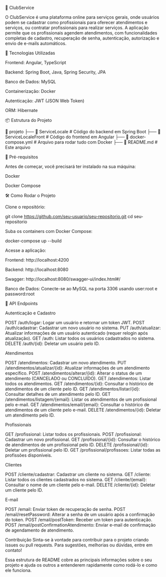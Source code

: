 📌 ClubService

O ClubService é uma plataforma online para serviços gerais, onde usuários podem se cadastrar como profissionais para oferecer atendimentos e serviços, ou contratar profissionais para realizar serviços.
A aplicação permite que os profissionais agendem atendimentos, com funcionalidades completas de cadastro, recuperação de senha, autenticação, autorização e envio de e-mails automáticos.

🚀 Tecnologias Utilizadas

Frontend: Angular, TypeScript

Backend: Spring Boot, Java, Spring Security, JPA

Banco de Dados: MySQL

Containerização: Docker

Autenticação: JWT (JSON Web Token)

ORM: Hibernate

📦 Estrutura do Projeto

📂 projeto
 ├── 📂 ServiceLocale  # Código do backend em Spring Boot
 ├── 📂 ServiceLocaleFront # Código do frontend em Angular
 ├── 📜 docker-compose.yml  # Arquivo para rodar tudo com Docker
 ├── 📜 README.md  # Este arquivo

🔧 Pré-requisitos

Antes de começar, você precisará ter instalado na sua máquina:

Docker

Docker Compose

🛠️ Como Rodar o Projeto

Clone o repositório:

git clone https://github.com/seu-usuario/seu-repositorio.git
cd seu-repositorio

Suba os containers com Docker Compose:

docker-compose up --build

Acesse a aplicação:

Frontend: http://localhost:4200

Backend: http://localhost:8080

Swagger: http://localhost:8080/swagger-ui/index.html#/

Banco de Dados: Conecte-se ao MySQL na porta 3306 usando user:root e password:root

📜 API Endpoints

Autenticação e Cadastro

POST /auth/logar: Logar um usuário e retornar um token JWT.
POST /auth/cadastrar: Cadastrar um novo usuário no sistema.
PUT /auth/atualizar: Atualizar informações de um usuário autenticado (requer relogin após atualização).
GET /auth: Listar todos os usuários cadastrados no sistema.
DELETE /auth/{id}: Deletar um usuário pelo ID.

Atendimentos

POST /atendimentos: Cadastrar um novo atendimento.
PUT /atendimentos/atualizar/{id}: Atualizar informações de um atendimento específico.
POST /atendimentos/alterar/{id}: Alterar o status de um atendimento (CANCELADO ou CONCLUÍDO).
GET /atendimentos: Listar todos os atendimentos.
GET /atendimentos/{id}: Consultar o histórico de atendimentos de um cliente pelo ID.
GET /atendimentos/listar/{id}: Consultar detalhes de um atendimento pelo ID.
GET /atendimentos/listagem/{email}: Listar os atendimentos de um profissional pelo e-mail.
GET /atendimentos/email/{email}: Consultar o histórico de atendimentos de um cliente pelo e-mail.
DELETE /atendimentos/{id}: Deletar um atendimento pelo ID.

Profissionais

GET /profissional: Listar todos os profissionais.
POST /profissional: Cadastrar um novo profissional.
GET /profissional/{id}: Consultar o histórico de atendimentos de um profissional pelo ID.
DELETE /profissional/{id}: Deletar um profissional pelo ID.
GET /profissional/profissoes: Listar todas as profissões disponíveis.

Clientes

POST /cliente/cadastrar: Cadastrar um cliente no sistema.
GET /cliente: Listar todos os clientes cadastrados no sistema.
GET /cliente/{email}: Consultar o nome de um cliente pelo e-mail.
DELETE /cliente/{id}: Deletar um cliente pelo ID.

E-mail

POST /email: Enviar token de recuperação de senha.
POST /email/resetPassword: Alterar a senha de um usuário após a confirmação do token.
POST /email/postToken: Receber um token para autenticação.
POST /email/postConfirmationAtendimento: Enviar e-mail de confirmação de agendamento de atendimento.

Contribuição
Sinta-se à vontade para contribuir para o projeto criando issues ou pull requests. Para sugestões, melhorias ou dúvidas, entre em contato!

Essa estrutura de README cobre as principais informações sobre o seu projeto e ajuda os outros a entenderem rapidamente como rodá-lo e como ele funciona.

